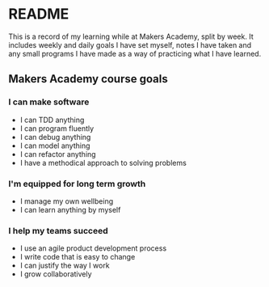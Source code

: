 # README

This is a record of my learning while at Makers Academy, split by week. It includes weekly and daily goals I have set myself, notes I have taken and any small programs I have made as a way of practicing what I have learned.

## Makers Academy course goals

### I can make software

- I can TDD anything
- I can program fluently
- I can debug anything
- I can model anything
- I can refactor anything
- I have a methodical approach to solving problems

### I'm equipped for long term growth

- I manage my own wellbeing
- I can learn anything by myself

### I help my teams succeed

- I use an agile product development process
- I write code that is easy to change
- I can justify the way I work
- I grow collaboratively
